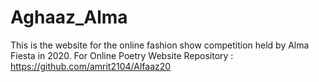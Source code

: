 # Aghaaz_Alma
This is the website for the online fashion show competition held by Alma Fiesta in 2020. For Online Poetry Website Repository : https://github.com/amrit2104/Alfaaz20
